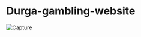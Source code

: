 # Durga-gambling-website
![Capture](https://user-images.githubusercontent.com/82565293/126374393-194f4186-92e6-44e6-a73c-83833bc9f674.PNG)
